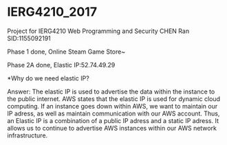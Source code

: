 # IERG4210_2017
Project for IERG4210 Web Programming and Security
CHEN Ran SID:1155092191

Phase 1 done, Online Steam Game Store~

Phase 2A done, Elastic IP:52.74.49.29 

*Why do we need elastic IP? 

Answer: The elastic IP is used to advertise the data within the instance to the public internet. AWS states that the elastic IP is used for dynamic cloud computing. If an instance goes down within AWS, we want to maintain our IP adress, as well as maintain communication with our AWS account. Thus, an Elastic IP is a combination of a public IP adress and a static IP adress. It allows us to continue to advertise AWS instances within our AWS network infrastructure.
